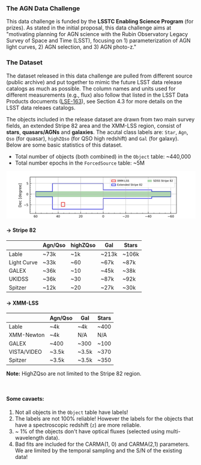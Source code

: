 ### The AGN Data Challenge
This data challenge is funded by the __LSSTC Enabling Science Program__ (for prizes). As stated in the initial proposal, this data challenge aims at "motivating planning for AGN science with the Rubin Observatory Legacy Survey of Space and Time (LSST), focusing on 1) parameterization of AGN light curves, 2) AGN selection, and 3) AGN photo-z." 

### The Dataset
The dataset released in this data challenge are pulled from different source (public archive) and put together to mimic the future LSST data release catalogs as much as possible. The column names and units used for different measurements (e.g., flux) also follow that listed in the LSST Data Products documents ([LSE-163](https://github.com/lsst/LSE-163)), see Section 4.3 for more details on the LSST data releaes catalogs. 

The objects included in the release dataset are drawn from two main survey fields, an extended Stripe 82 area and the XMM-LSS region, consist of __stars__, __quasars/AGNs__ and __galaxies__. The acutal class labels are: `Star`, `Agn`, `Qso` (for quasar), `highZQso` (for QSO high redshift) and `Gal` (for galaxy). Below are some basic statistics of this dataset. 

- Total number of objects (both combined) in the `Object` table: ~440,000
- Total number epochs in the `ForcedSource` table: ~5M

<img src='docs/figs/dc_footprint.jpeg' style='width:1200px' img>
<br>

#### -> __Stripe 82__

|               | Agn/Qso   | highZQso   | Gal       |  Stars     |
| --------------| --------- | ---------- | ----------| ---------- |
| Lable         | ~73k      | ~1k        | ~213k     | ~106k      |
| Light Curve   | ~33k      | ~60        | ~67k      | ~87k       |
| GALEX         | ~36k      | ~10        | ~45k      | ~38k       |
| UKIDSS        | ~36k      | ~30        | ~87k      | ~92k       |
| Spitzer       | ~12k      | ~20        | ~27k      | ~30k       |


#### -> __XMM-LSS__

|               | Agn/Qso   | Gal       |  Stars     |
| --------------| --------- | ----------| ---------- |
| Lable         | ~4k       | ~4k       | ~400       |
| XMM-Newton    | ~4k       | N/A       | N/A        |
| GALEX         | ~400      | ~300      | ~100       |
| VISTA/VIDEO   | ~3.5k     | ~3.5k     | ~370       |
| Spitzer       | ~3.5k     | ~3.5k     | ~350       |

__Note:__ HighZQso are not limited to the Stripe 82 region. 

<br>

#### Some cavaets:
1. Not all objects in the `Object` table have labels!
1. The labels are not 100% reliable! However the labels for the objects that have a spectroscopic redshift (`z`) are more reliable. 
2. ~ 1% of the objects don't have optical fluxes (selected using multi-wavelength data).
3. Bad fits are included for the CARMA(1, 0) and CARMA(2,1) parameters. We are limited by the temporal sampling and the S/N of the existing data!
